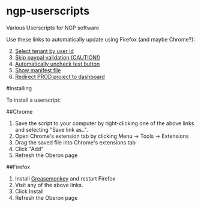 ngp-userscripts
===============

Various Userscripts for NGP software


Use these links to automatically update using Firefox (and maybe Chrome?):

2. [Select tenant by user id](../../raw/master/Select_tenant_by_id.user.js)
3. [Skip paypal validation (CAUTION!)](../../raw/master/Skip_Paypal_Validation_-_CAUTION!.user.js)
4. [Automatically uncheck test button](../../raw/master/Uncheck_test_button.user.js)
4. [Show manifest file](../../raw/master/Show_manifest.user.js)
5. [Redirect PROD project to dashboard](../../raw/master/JIRA_prod_dashboard.user)

#Installing

To install a userscript:

##Chrome

1. Save the script to your computer by right-clicking one of the above links and selecting "Save link as..".
2. Open Chrome's extension tab by clicking Menu -> Tools -> Extensions
3. Drag the saved file into Chrome's extensions tab
4. Click "Add"
5. Refresh the Oberon page

##Firefox

1. Install [Greasemonkey](https://addons.mozilla.org/en-us/firefox/addon/greasemonkey/?src=ss) and restart Firefox
2. Visit any of the above links.
3. Click Install
4. Refresh the Oberon page
